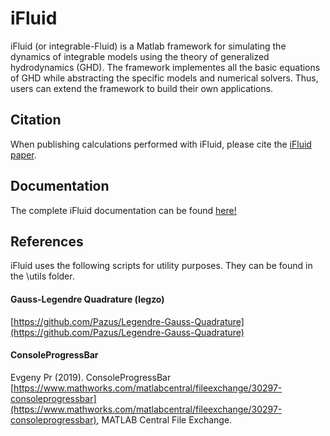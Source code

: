 # iFluid

iFluid (or integrable-Fluid) is a Matlab framework for simulating the dynamics of integrable models using the theory of generalized hydrodynamics (GHD). The framework implementes all the basic equations of GHD while abstracting the specific models and numerical solvers. Thus, users can extend the framework to build their own applications.


## Citation
When publishing calculations performed with iFluid, please cite the [iFluid paper](https://arxiv.org/abs/2001.02547). 

## Documentation
The complete iFluid documentation can be found [here!](https://integrablefluid.github.io/iFluidDocumentation/)

## References
iFluid uses the following scripts for utility purposes. They can be found in the \utils folder.

#### Gauss-Legendre Quadrature (legzo)

[https://github.com/Pazus/Legendre-Gauss-Quadrature](https://github.com/Pazus/Legendre-Gauss-Quadrature)

#### ConsoleProgressBar
Evgeny Pr (2019). ConsoleProgressBar [https://www.mathworks.com/matlabcentral/fileexchange/30297-consoleprogressbar](https://www.mathworks.com/matlabcentral/fileexchange/30297-consoleprogressbar), MATLAB Central File Exchange. 
